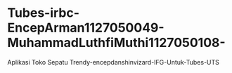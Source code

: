 Tubes-irbc-EncepArman1127050049-MuhammadLuthfiMuthi1127050108-
==============================================================

Aplikasi Toko Sepatu Trendy-encepdanshinvizard-IFG-Untuk-Tubes-UTS
